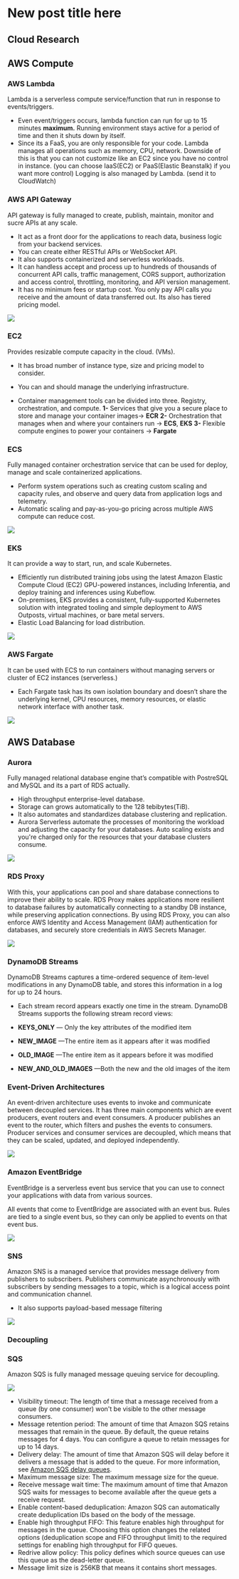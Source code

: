 <!-- This is a template you can use for quick progress days. It removes a lot of the steps we encourage you to share in the longer template 000-DAY-ARTICLE-LONG-TEMPLATE.MD-->

# New post title here

## Cloud Research

## AWS Compute

### **AWS Lambda**

Lambda is a serverless compute service/function that run in response to events/triggers.

- Even event/triggers occurs, lambda function can run for up to 15 minutes **maximum.** Running environment stays active for a period of time and then it shuts down by itself.
- Since its a FaaS, you are only responsible for your code. Lambda manages all operations such as memory, CPU, network. Downside of this is that you can not customize like an EC2 since you have no control in instance. (you can choose IaaS(EC2) or PaaS(Elastic Beanstalk) if you want more control) Logging is also managed by Lambda. (send it to CloudWatch)

### **AWS API Gateway**

API gateway is fully managed to create, publish, maintain, monitor and sucre APIs at any scale.

- It act as a front door for the applications to reach data, business logic from your backend services.
- You can create either RESTful APIs or WebSocket API.
- It also supports containerized and serverless workloads.
- It can handless accept and process up to hundreds of thousands of concurrent API calls, traffic management, CORS support, authorization and access control, throttling, monitoring, and API version management.
- It has no minimum fees or startup cost. You only pay API calls you receive and the amount of data transferred out. Its also has tiered pricing model.

<img src='C:\Users\Asilkan\Desktop\100DaysOfCloud\100DaysOfCloud\images\API_gateway.png'>

### **EC2**

Provides resizable compute capacity in the cloud. (VMs).

- It has broad number of instance type, size and pricing model to consider.
- You can and should manage the underlying infrastructure.

- Container management tools can be divided into three. Registry, orchestration, and compute.
  **1-** Services that give you a secure place to store and manage your container images→ **ECR**
  **2-** Orchestration that manages when and where your containers run → **ECS**, **EKS**
  **3-** Flexible compute engines to power your containers → **Fargate**

### **ECS**

Fully managed container orchestration service that can be used for deploy, manage and scale containerized applications.

- Perform system operations such as creating custom scaling and capacity rules, and observe and query data from application logs and telemetry.
- Automatic scaling and pay-as-you-go pricing across multiple AWS compute can reduce cost.

<img src='C:\Users\Asilkan\Desktop\100DaysOfCloud\100DaysOfCloud\images\ECS.png'>

### **EKS**

It can provide a way to start, run, and scale Kubernetes.

- Efficiently run distributed training jobs using the latest Amazon Elastic Compute Cloud (EC2) GPU-powered instances, including Inferentia, and deploy training and inferences using Kubeflow.
- On-premises, EKS provides a consistent, fully-supported Kubernetes solution with integrated tooling and simple deployment to AWS Outposts, virtual machines, or bare metal servers.
- Elastic Load Balancing for load distribution.

<img src='C:\Users\Asilkan\Desktop\100DaysOfCloud\100DaysOfCloud\images\EKS.png'>

### **AWS Fargate**

It can be used with ECS to run containers without managing servers or cluster of EC2 instances (serverless.)

- Each Fargate task has its own isolation boundary and doesn’t share the underlying kernel, CPU resources, memory resources, or elastic network interface with another task.

<img src='C:\Users\Asilkan\Desktop\100DaysOfCloud\100DaysOfCloud\images\Fargate.png'>

## AWS Database

### Aurora

Fully managed relational database engine that’s compatible with PostreSQL and MySQL and its a part of RDS actually.

- High throughput enterprise-level database.
- Storage can grows automatically to the 128 tebibytes(TiB).
- It also automates and standardizes database clustering and replication.
- Aurora Serverless automate the processes of monitoring the workload and adjusting the capacity for your databases. Auto scaling exists and you're charged only for the resources that your database clusters consume.

<img src='C:\Users\Asilkan\Desktop\100DaysOfCloud\100DaysOfCloud\images\Aurora.png'>

### **RDS Proxy**

With this, your applications can pool and share database connections to improve their ability to scale. RDS Proxy makes applications more resilient to database failures by automatically connecting to a standby DB instance, while preserving application connections. By using RDS Proxy, you can also enforce AWS Identity and Access Management (IAM) authentication for databases, and securely store credentials in AWS Secrets Manager.

<img src='C:\Users\Asilkan\Desktop\100DaysOfCloud\100DaysOfCloud\images\rds_proxy.png'>

### DynamoDB Streams

DynamoDB Streams captures a time-ordered sequence of item-level modifications in any DynamoDB table, and stores this information in a log for up to 24 hours.

- Each stream record appears exactly one time in the stream.
  DynamoDB Streams supports the following stream record views:

- **KEYS_ONLY** — Only the key attributes of the modified item
- **NEW_IMAGE** —The entire item as it appears after it was modified
- **OLD_IMAGE** —The entire item as it appears before it was modified
- **NEW_AND_OLD_IMAGES** —Both the new and the old images of the item

### **Event-Driven Architectures**

An event-driven architecture uses events to invoke and communicate between decoupled services. It has three main components which are event producers, event routers and event consumers.
A producer publishes an event to the router, which filters and pushes the events to consumers. Producer services and consumer services are decoupled, which means that they can be scaled, updated, and deployed independently.

<img src='C:\Users\Asilkan\Desktop\100DaysOfCloud\100DaysOfCloud\images\event_driven.png'>

### Amazon EventBridge

EventBridge is a serverless event bus service that you can use to connect your applications with data from various sources.

All events that come to EventBridge are associated with an event bus. Rules are tied to a single event bus, so they can only be applied to events on that event bus.

<img src='C:\Users\Asilkan\Desktop\100DaysOfCloud\100DaysOfCloud\images\EventBridge.png'>

### **SNS**

Amazon SNS is a managed service that provides message delivery from publishers to subscribers. Publishers communicate asynchronously with subscribers by sending messages to a topic, which is a logical access point and communication channel.

- It also supports payload-based message filtering

<img src='C:\Users\Asilkan\Desktop\100DaysOfCloud\100DaysOfCloud\images\SNS.png'>

### Decoupling

### SQS

Amazon SQS is fully managed message queuing service for decoupling.

<img src='C:\Users\Asilkan\Desktop\100DaysOfCloud\100DaysOfCloud\images\SQS.png'>

- Visibility timeout: The length of time that a message received from a queue (by one consumer) won't be visible to the other message consumers.
- Message retention period: The amount of time that Amazon SQS retains messages that remain in the queue. By default, the queue retains messages for 4 days. You can configure a queue to retain messages for up to 14 days.
- Delivery delay: The amount of time that Amazon SQS will delay before it delivers a message that is added to the queue. For more information, see [Amazon SQS delay queues](https://docs.aws.amazon.com/AWSSimpleQueueService/latest/SQSDeveloperGuide/sqs-delay-queues.html).
- Maximum message size: The maximum message size for the queue.
- Receive message wait time: The maximum amount of time that Amazon SQS waits for messages to become available after the queue gets a receive request.
- Enable content-based deduplication: Amazon SQS can automatically create deduplication IDs based on the body of the message.
- Enable high throughput FIFO: This feature enables high throughput for messages in the queue. Choosing this option changes the related options (deduplication scope and FIFO throughput limit) to the required settings for enabling high throughput for FIFO queues.
- Redrive allow policy: This policy defines which source queues can use this queue as the dead-letter queue.
- Message limit size is 256KB that means it contains short messages.
